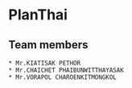 # PlanThai

## Team members

	* Mr.KIATISAK PETHOR
	* Mr.CHAICHET PHAIBUNWITTHAYASAK
	* Mr.VORAPOL CHAROENKITMONGKOL